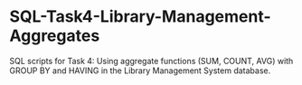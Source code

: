 # SQL-Task4-Library-Management-Aggregates
SQL scripts for Task 4: Using aggregate functions (SUM, COUNT, AVG) with GROUP BY and HAVING in the Library Management System database.
